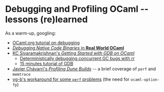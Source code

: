 # Debugging and Profiling OCaml -- lessons (re)learned

As a warm-up, googling:

* [OCaml.org tutorial on debugging](https://ocaml.org/docs/debugging)
* [_Debugging Native Code Binaries_ in **Real World OCaml**](https://dev.realworldocaml.org/compiler-backend.html)
* [KC Sivaramakrishnan's _Getting Started with GDB on OCaml_](https://kcsrk.info/ocaml/gdb/2024/01/20/gdb-ocaml/)
  * [Deterministically debugging concurrent GC bugs with rr](https://kcsrk.info/ocaml/multicore/rr/2019/04/28/0000-rr-debugging/)
  * [15 minutes tutorial of GDB](https://www.youtube.com/watch?v=PorfLSr3DDI)
* [Javier Chávarri's _Profiling Dune Builds_](https://tech.ahrefs.com/profiling-dune-builds-a8de589ec268) -- a brief coverage of `perf` and `memtrace`
* [vg-b's workaround for some `perf` problems](https://discuss.ocaml.org/t/profiling-ocaml-programs/14033/4) (the need for `ocaml-option-fp`)
